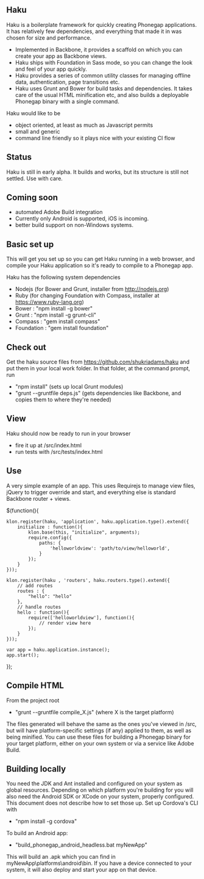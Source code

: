 Haku
----
Haku is a boilerplate framework for quickly creating Phonegap applications. It has relatively few dependencies, and everything that made it in was chosen for size and performance.

- Implemented in Backbone, it provides a scaffold on which you can create your app as Backbone views. 
- Haku ships with Foundation in Sass mode, so you can change the look and feel of your app quickly.
- Haku provides a series of common utility classes for managing offline data, authentication, page transitions etc. 
- Haku uses Grunt and Bower for build tasks and dependencies. It takes care of the usual HTML minification etc, and also builds a deployable Phonegap binary with a single command. 

Haku would like to be 
- object oriented, at least as much as Javascript permits
- small and generic
- command line friendly so it plays nice with your existing CI flow


Status
------
Haku is still in early alpha. It builds and works, but its structure is still not settled. Use with care.


Coming soon
-----------
- automated Adobe Build integration
- Currently only Android is supported, iOS is incoming.
- better build support on non-Windows systems.

Basic set up
------------
This will get you set up so you can get Haku running in a web browser, and compile your Haku application so it's ready to compile to a Phonegap app.

Haku has the following system dependencies
- Nodejs (for Bower and Grunt, installer from http://nodejs.org)
- Ruby (for changing Foundation with Compass, installer at https://www.ruby-lang.org)
- Bower : "npm install -g bower"
- Grunt : "npm install -g grunt-cli"
- Compass : "gem install compass"
- Foundation : "gem install foundation"


Check out
---------
Get the haku source files from https://github.com/shukriadams/haku and put them in your local work folder. In that folder, at the command prompt, run
- "npm install" (sets up local Grunt modules)
- "grunt --gruntfile deps.js" (gets dependencies like Backbone, and copies them to where they're needed)


View
-----
Haku should now be ready to run in your browser
- fire it up at /src/index.html
- run tests with /src/tests/index.html


Use
---
A very simple example of an app. This uses Requirejs to manage view files, jQuery to trigger override and start, and everything else is standard Backbone router + views.

$(function(){

    klon.register(haku, 'application', haku.application.type().extend({
        initialize : function(){
            klon.base(this, "initialize", arguments);
            require.config({
                paths: {
                    'helloworldview': 'path/to/view/helloworld',
                }
            }); 
        }
    }));

    klon.register(haku , 'routers', haku.routers.type().extend({
        // add routes
        routes : {
        	"hello": "hello"
        },
        // handle routes
        hello : function(){
            require(['helloworldview'], function(){
            	// render view here
            });
        }
    }));

    var app = haku.application.instance();
    app.start();

});



Compile HTML
------------
From the project root
- "grunt --gruntfile compile_X.js" (where X is the target platform) 

The files generated will behave the same as the ones you've viewed in /src, but will have platform-specific settings (if any) applied to them, as well as being minified. You can use these files for building a Phonegap binary for your target platform, either on your own system or via a service like Adobe Build.


Building locally
----------------
You need the JDK and Ant installed and configured on your system as global resources. Depending on which platform you're building for you will also need the Android SDK or XCode on your system, properly configured. This document does not describe how to set those up.
Set up Cordova's CLI with
- "npm install -g cordova"

To build an Android app:
- "build_phonegap_android_headless.bat myNewApp"

This will build an .apk which you can find in myNewApp\platforms\android\bin. If you have a device connected to your system, it will also deploy and start your app on that device.